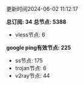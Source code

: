 更新时间2024-06-02 11:12:17

**总订阅: 34**
**总节点: 5388**
- vless节点: 6

**google ping有效节点: 225**
- ss节点: 175
- trojan节点: 6
- v2ray节点: 44
